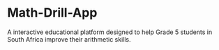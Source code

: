# Math-Drill-App
A interactive educational platform designed to help Grade 5 students in South Africa improve their arithmetic skills. 

